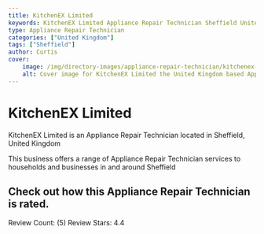 ```yaml
---
title: KitchenEX Limited
keywords: KitchenEX Limited Appliance Repair Technician Sheffield United Kingdom 
type: Appliance Repair Technician 
categories: ["United Kingdom"]
tags: ["Sheffield"]
author: Curtis
cover:
    image: /img/directory-images/appliance-repair-technician/kitchenex-limited.webp
    alt: Cover image for KitchenEX Limited the United Kingdom based Appliance Repair Technician servicing Sheffield 
---
```


# KitchenEX Limited
KitchenEX Limited is an Appliance Repair Technician located in Sheffield, United Kingdom

This business offers a range of Appliance Repair Technician services to households and businesses in and around Sheffield

## Check out how this Appliance Repair Technician is rated.
Review Count: (5)
Review Stars: 4.4
